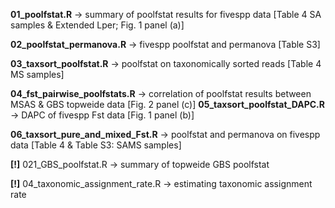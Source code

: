 **01\_poolfstat.R** 				-> summary of poolfstat results for fivespp data \[Table 4 SA samples \& Extended Lper; Fig. 1 panel (a)]

**02\_poolfstat\_permanova.R**		-> fivespp poolfstat and permanova \[Table S3]

**03\_taxsort\_poolfstat.R** 			-> poolfstat on taxonomically sorted reads \[Table 4 MS samples]

**04\_fst\_pairwise\_poolfstats.R** 		-> correlation of poolfstat results between MSAS \& GBS topweide data \[Fig. 2 panel (c)] 
**05\_taxsort\_poolfstat\_DAPC.R**		-> DAPC of fivespp Fst data \[Fig. 1 panel (b)]

**06\_taxsort\_pure\_and\_mixed\_Fst.R** 	-> poolfstat and permanova on fivespp data \[Table 4 \& Table S3: SAMS samples]

**\[!]** 021\_GBS\_poolfstat.R 			-> summary of topweide GBS poolfstat

**\[!]** 04\_taxonomic\_assignment\_rate.R 		-> estimating taxonomic assignment rate



